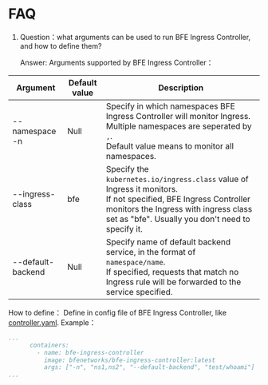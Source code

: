# FAQ
1. Question：what arguments can be used to run BFE Ingress Controller, and how to define them?

   Answer: Arguments supported by BFE Ingress Controller：

|Argument | Default value | Description|
| --- | --- | --- |
| --namespace <br> -n | Null | Specify in which namespaces BFE Ingress Controller will monitor Ingress. Multiple namespaces are seperated by `,`. <br>Default value means to monitor all namespaces.  |
| --ingress-class| bfe | Specify the `kubernetes.io/ingress.class` value of Ingress it monitors. <br>If not specified, BFE Ingress Controller monitors the Ingress with ingress class set as "bfe". Usually you don't need to specify it. |
| --default-backend| Null | Specify name of default backend service, in the format of `namespace/name`.<br>If specified, requests that match no Ingress rule will be forwarded to the service specified. |

How to define：
Define in config file of BFE Ingress Controller, like [controller.yaml](../../../examples/controller.yaml). Example：

```yaml
...
      containers:
        - name: bfe-ingress-controller
          image: bfenetworks/bfe-ingress-controller:latest
          args: ["-n", "ns1,ns2", "--default-backend", "test/whoami"]
...
```
